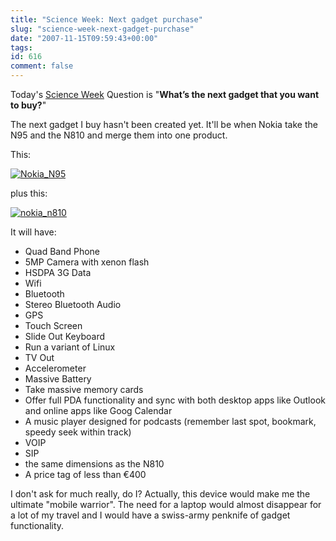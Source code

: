 ```yaml
---
title: "Science Week: Next gadget purchase"
slug: "science-week-next-gadget-purchase"
date: "2007-11-15T09:59:43+00:00"
tags:
id: 616
comment: false
---
```


Today's [Science Week](http://www.scienceweek.ie/) Question is "**What’s the next gadget that you want to buy?**"

The next gadget I buy hasn't been created yet. It'll be when Nokia take the N95 and the N810 and merge them into one product. 

This:

[![Nokia_N95](http://farm3.static.flickr.com/2309/2031909610_2da5fbc251_m.jpg)](http://www.flickr.com/photos/bandon1/2031909610/ "Nokia_N95 by bandon1, on Flickr")

plus this:

[![nokia_n810](http://farm3.static.flickr.com/2337/2031909316_40c489969d_m.jpg)](http://www.flickr.com/photos/bandon1/2031909316/ "nokia_n810 by bandon1, on Flickr")

It will have:

*   Quad Band Phone
*   5MP Camera with xenon flash
*   HSDPA 3G Data
*   Wifi
*   Bluetooth
*   Stereo Bluetooth Audio
*   GPS
*   Touch Screen
*   Slide Out Keyboard
*   Run a variant of Linux
*   TV Out
*   Accelerometer
*   Massive Battery
*   Take massive memory cards
*   Offer full PDA functionality and sync with both desktop apps like Outlook and online apps like Goog Calendar
*   A music player designed for podcasts (remember last spot, bookmark, speedy seek within track)
*   VOIP
*   SIP
*   the same dimensions as the N810
*   A price tag of less than €400

I don't ask for much really, do I? Actually, this device would make me the ultimate "mobile warrior". The need for a laptop would almost disappear for a lot of my travel and I would have a swiss-army penknife of gadget functionality.
